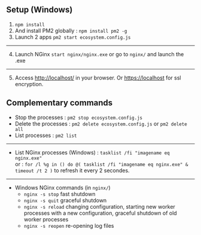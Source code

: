 ## Setup (Windows)

1. `npm install`
2. And install PM2 globally : `npm install pm2 -g`
3. Launch 2 apps `pm2 start ecosystem.config.js`
___
4. Launch NGinx `start nginx/nginx.exe` or go to `nginx/` and launch the .exe
___
5. Access [http://localhost/](http://localhost/) in your browser.
Or [https://localhost](https://localhost/) for ssl encryption.


## Complementary commands

* Stop the processes : `pm2 stop ecosystem.config.js`
* Delete the processes : `pm2 delete ecosystem.config.js` or `pm2 delete all`
* List processes : `pm2 list`
___
* List NGinx processes (Windows) : `tasklist /fi "imagename eq nginx.exe"`\
or : `for /l %g in () do @( tasklist /fi "imagename eq nginx.exe" & timeout /t 2 )` to refresh it every 2 secondes.
___
* Windows NGinx commands (in `nginx/`)
  * `nginx -s stop`	fast shutdown
  * `nginx -s quit`	graceful shutdown
  * `nginx -s reload`	changing configuration, starting new worker processes with a new configuration, graceful shutdown of old worker processes
  * `nginx -s reopen`	re-opening log files
